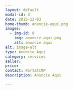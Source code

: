 ```yaml
---
layout: default
modal-id: 3
date: 2015-12-03
home-thumb: anuncie-aqui.png
images:
  - img-id: 0
    img: anuncie-aqui.png
    alt: anuncie aqui
alt: image-alt
type: Anuncie Aqui
category: services
seller:
price:
contact: PortalCMP
description: Anuncie Aqui

---
```

